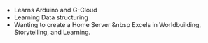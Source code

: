 - Learns Arduino and G-Cloud
- Learning Data structuring
- Wanting to create a Home Server
&nbsp
Excels in Worldbuilding, Storytelling, and Learning. 

<!---
Purp.
--->
